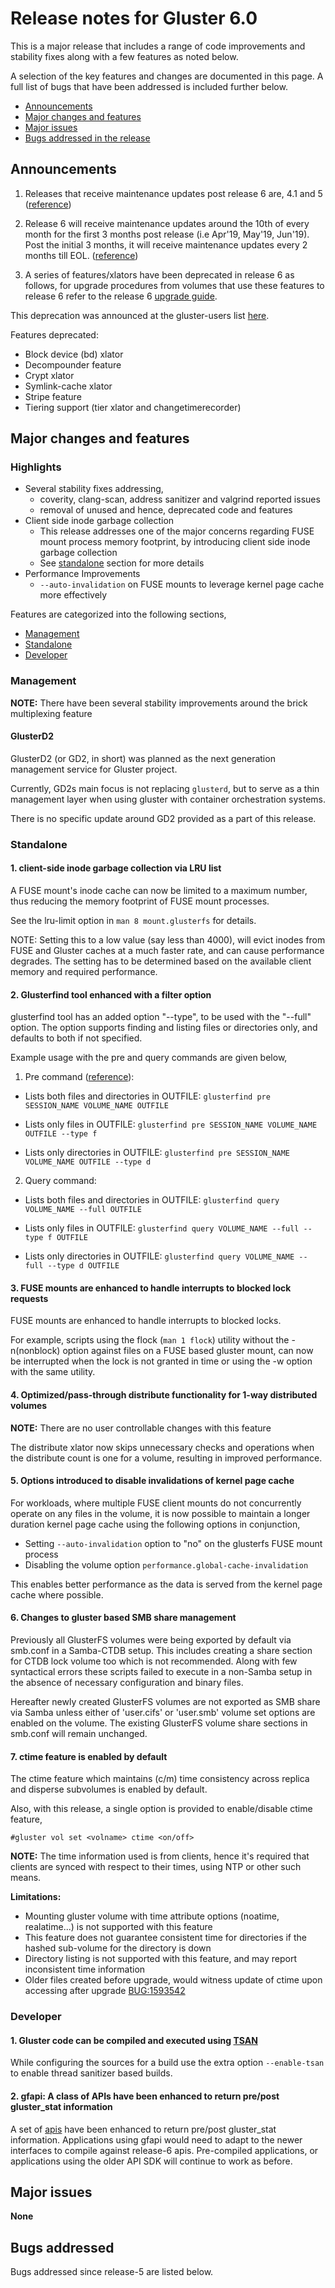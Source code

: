 # Release notes for Gluster 6.0

This is a major release that includes a range of code improvements and stability
fixes along with a few features as noted below.

A selection of the key features and changes are documented in this page.
A full list of bugs that have been addressed is included further below.

- [Announcements](#announcements)
- [Major changes and features](#major-changes-and-features)
- [Major issues](#major-issues)
- [Bugs addressed in the release](#bugs-addressed)

## Announcements

1. Releases that receive maintenance updates post release 6 are, 4.1 and 5
([reference](https://www.gluster.org/release-schedule/))

2. Release 6 will receive maintenance updates around the 10th of every month
for the first 3 months post release (i.e Apr'19, May'19, Jun'19). Post the
initial 3 months, it will receive maintenance updates every 2 months till EOL.
([reference](https://lists.gluster.org/pipermail/announce/2018-July/000103.html))

3. A series of features/xlators have been deprecated in release 6 as follows,
for upgrade procedures from volumes that use these features to release 6 refer
to the release 6 [upgrade guide](https://docs.gluster.org/en/latest/Upgrade-Guide/upgrade_to_6/).

This deprecation was announced at the gluster-users list [here](https://lists.gluster.org/pipermail/gluster-users/2018-July/034400.html).

Features deprecated:

- Block device (bd) xlator
- Decompounder feature
- Crypt xlator
- Symlink-cache xlator
- Stripe feature
- Tiering support (tier xlator and changetimerecorder)

## Major changes and features

### Highlights

- Several stability fixes addressing,
  - coverity, clang-scan, address sanitizer and valgrind reported issues
  - removal of unused and hence, deprecated code and features
- Client side inode garbage collection
  - This release addresses one of the major concerns regarding FUSE mount
  process memory footprint, by introducing client side inode garbage collection
  - See [standalone](#standalone) section for more details
- Performance Improvements
  - `--auto-invalidation` on FUSE mounts to leverage kernel page cache more
  effectively

Features are categorized into the following sections,

- [Management](#management)
- [Standalone](#standalone)
- [Developer](#developer)

### Management

**NOTE:** There have been several stability improvements around the brick
multiplexing feature

#### GlusterD2

GlusterD2 (or GD2, in short) was planned as the next generation management
service for Gluster project.

Currently, GD2s main focus is not replacing `glusterd`, but to serve as a thin
management layer when using gluster with container orchestration systems.

There is no specific update around GD2 provided as a part of this release.

### Standalone

#### 1. client-side inode garbage collection via LRU list

A FUSE mount's inode cache can now be limited to a maximum number, thus reducing
the memory footprint of FUSE mount processes.

See the lru-limit option in `man 8 mount.glusterfs` for details.

NOTE: Setting this to a low value (say less than 4000), will evict inodes from
FUSE and Gluster caches at a much faster rate, and can cause performance
degrades. The setting has to be determined based on the available client memory
and required performance.

#### 2. Glusterfind tool enhanced with a filter option

glusterfind tool has an added option "--type", to be used with the "--full"
option. The option supports finding and listing files or directories only, and
defaults to both if not specified.

Example usage with the pre and query commands are given below,

1. Pre command ([reference](https://docs.gluster.org/en/latest/GlusterFS%20Tools/glusterfind/#pre-command)):
- Lists both files and directories in OUTFILE:
    `glusterfind pre SESSION_NAME VOLUME_NAME OUTFILE`

- Lists only files in OUTFILE:
    `glusterfind pre SESSION_NAME VOLUME_NAME OUTFILE --type f`

- Lists only directories in OUTFILE:
    `glusterfind pre SESSION_NAME VOLUME_NAME OUTFILE --type d`

2. Query command:
- Lists both files and directories in OUTFILE:
    `glusterfind query VOLUME_NAME --full OUTFILE`

- Lists only files in OUTFILE:
    `glusterfind query VOLUME_NAME --full --type f OUTFILE`

- Lists only directories in OUTFILE:
    `glusterfind query VOLUME_NAME --full --type d OUTFILE`

#### 3. FUSE mounts are enhanced to handle interrupts to blocked lock requests

FUSE mounts are enhanced to handle interrupts to blocked locks.

For example, scripts using the flock (`man 1 flock`) utility without the
-n(nonblock) option against files on a FUSE based gluster mount, can now be
interrupted when the lock is not granted in time or using the -w option with
the same utility.

#### 4. Optimized/pass-through distribute functionality for 1-way distributed volumes

**NOTE:** There are no user controllable changes with this feature

The distribute xlator now skips unnecessary checks and operations when the
distribute count is one for a volume, resulting in improved performance.

#### 5. Options introduced to disable invalidations of kernel page cache

For workloads, where multiple FUSE client mounts do not concurrently operate on
any files in the volume, it is now possible to maintain a longer duration kernel
page cache using the following options in conjunction,

- Setting `--auto-invalidation` option to "no" on the glusterfs FUSE mount
process
- Disabling the volume option `performance.global-cache-invalidation`

This enables better performance as the data is served from the kernel page cache
where possible.

#### 6. Changes to gluster based SMB share management

Previously all GlusterFS volumes were being exported by default via smb.conf in
a Samba-CTDB setup. This includes creating a share section for CTDB lock volume
too which is not recommended. Along with few syntactical errors these scripts
failed to execute in a non-Samba setup in the absence of necessary configuration
and binary files.

Hereafter newly created GlusterFS volumes are not exported as SMB share via
Samba unless either of 'user.cifs' or 'user.smb' volume set options are enabled
on the volume. The existing GlusterFS volume share sections in smb.conf will
remain unchanged.

#### 7. ctime feature is enabled by default

The ctime feature which maintains (c/m) time consistency across replica and
disperse subvolumes is enabled by default.

Also, with this release, a single option is provided to enable/disable ctime
feature,

```
#gluster vol set <volname> ctime <on/off>
```

**NOTE:** The time information used is from clients, hence it's required that
clients are synced with respect to their times, using NTP or other such means.

**Limitations:**
- Mounting gluster volume with time attribute options (noatime, realatime...)
  is not supported with this feature
- This feature does not guarantee consistent time for directories if the hashed
  sub-volume for the directory is down
- Directory listing is not supported with this feature, and may report
  inconsistent time information
- Older files created before upgrade, would witness update of ctime upon
  accessing after upgrade [BUG:1593542](https://bugzilla.redhat.com/show_bug.cgi?id=1593542)

### Developer

#### 1. Gluster code can be compiled and executed using [TSAN](https://clang.llvm.org/docs/ThreadSanitizer.html)

While configuring the sources for a build use the extra option `--enable-tsan`
to enable thread sanitizer based builds.

#### 2. gfapi: A class of APIs have been enhanced to return pre/post gluster_stat information

A set of [apis](https://github.com/gluster/glusterfs/blob/release-6/api/src/gfapi.map#L245) have been enhanced to return pre/post gluster_stat information.
Applications using gfapi would need to adapt to the newer interfaces to compile
against release-6 apis. Pre-compiled applications, or applications using the
older API SDK will continue to work as before.

## Major issues

**None**

## Bugs addressed

Bugs addressed since release-5 are listed below.
<TODO>
